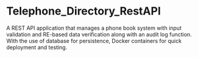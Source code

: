 # Telephone_Directory_RestAPI

A REST API application that manages a phone book system with input validation and RE-based data verification along with an audit log function. With the use of database for persistence, Docker containers for quick deployment and testing.
